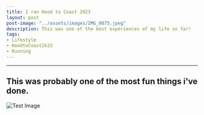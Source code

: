 ```yaml
---
title: I ran Hood to Coast 2023
layout: post
post-image: "../assets/images/IMG_0075.jpeg"
description: This was one of the best experiences of my life so far!
tags:
- Lifestyle
- HoodtoCoast2k23
- Running
---
```


---

## This was probably one of the most fun things i've done.

![Test Image](../assets/images/IMG_2886.jpeg)

